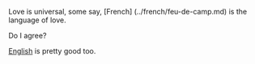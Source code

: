 Love is universal, some say, [French] (../french/feu-de-camp.md) is the language of love. 

Do I agree?

[English](../enlish/love/love.md) is pretty good too.
